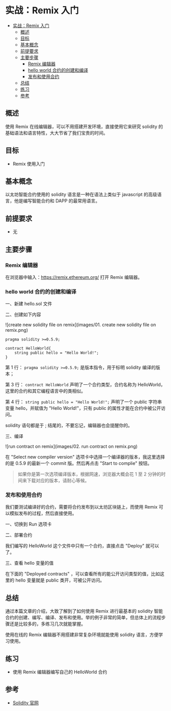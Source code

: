 # 实战：Remix 入门

- [实战：Remix 入门](#%E5%AE%9E%E6%88%98remix-%E5%85%A5%E9%97%A8)
  - [概述](#%E6%A6%82%E8%BF%B0)
  - [目标](#%E7%9B%AE%E6%A0%87)
  - [基本概念](#%E5%9F%BA%E6%9C%AC%E6%A6%82%E5%BF%B5)
  - [前提要求](#%E5%89%8D%E6%8F%90%E8%A6%81%E6%B1%82)
  - [主要步骤](#%E4%B8%BB%E8%A6%81%E6%AD%A5%E9%AA%A4)
    - [Remix 编辑器](#remix-%E7%BC%96%E8%BE%91%E5%99%A8)
    - [hello world 合约的创建和编译](#hello-world-%E5%90%88%E7%BA%A6%E7%9A%84%E5%88%9B%E5%BB%BA%E5%92%8C%E7%BC%96%E8%AF%91)
    - [发布和使用合约](#%E5%8F%91%E5%B8%83%E5%92%8C%E4%BD%BF%E7%94%A8%E5%90%88%E7%BA%A6)
  - [总结](#%E6%80%BB%E7%BB%93)
  - [练习](#%E7%BB%83%E4%B9%A0)
  - [参考](#%E5%8F%82%E8%80%83)

## 概述

使用 Remix 在线编辑器，可以不用搭建开发环境，直接使用它来研究 solidity 的基础语法和语言特性，大大节省了我们宝贵的时间。

## 目标

- Remix 使用入门

## 基本概念

以太坊智能合约使用的 solidity 语言是一种在语法上类似于 javascript 的高级语言，他是编写智能合约和 DAPP 的最常用语言。

## 前提要求

- 无

## 主要步骤

### Remix 编辑器

在浏览器中输入：https://remix.ethereum.org/ 打开 Remix 编辑器。

### hello world 合约的创建和编译

一、新建 hello.sol 文件

二、创建如下内容

![create new solidity file on remix](images/01. create new solidity file on remix.png)

```
pragma solidity >=0.5.9;

contract HelloWorld{
    string public hello = "Hello World!";
}
```

第 1 行： `pragma solidity >=0.5.9;` 是版本指令，用于标明 solidity 编译的版本；

第 3 行： `contract HelloWorld` 声明了一个合约类型，合约名称为 HelloWorld，这里的合约和其它编程语言中的类相似。

第 4 行： `string public hello = "Hello World!";` 声明了一个 public 字符串变量 hello，并赋值为 "Hello World!"，只有 public 的属性才能在合约中被公开访问。 

solidity 语句都是于 ; 结尾的，不要忘记，编辑器也会提醒你的。

三、编译

![run contract on remix](images/02. run contract on remix.png)

在 "Select new compiler version" 选项卡中选择一个编译器的版本，我这里选择的是 0.5.9 的最新一个 commit 版。然后再点击 "Start to complie" 按钮。

> 如果你是第一次选项编译版本，根据网速，浏览器大概会花 1 至 2 分钟的时间来下载对应的版本，请耐心等候。

### 发布和使用合约

我们要测试编译好的合约，需要将合约发布到以太坊区块链上，而使用 Remix 可以模拟发布的过程，然后直接使用。

一、切换到 Run 选项卡

二、部署合约

我们编写的 HelloWorld 这个文件中只有一个合约，直接点击 "Deploy" 就可以了。

三、查看 hello 变量的值

在下面的 "Deployed contracts" ，可以查看所有的能公开访问类型的值，比如这里的 hello 变量就是 public 类开，可被公开访问。

## 总结

通过本篇文章的介绍，大致了解到了如何使用 Remix 进行最基本的 solidity 智能合约的创建、编写、编译、发布和使用。举的例子非常的简单，但总体上的流程步骤还是比较多的，多练习几次就能掌握。

使用在线的 Remix 编辑器不用搭建非常复杂环境就能使用 solidity 语言，方便学习使用。

## 练习

- 使用 Remix 编辑器编写自己的 HelloWorld 合约

## 参考

- [Solidity 官网](https://solidity.readthedocs.io)
